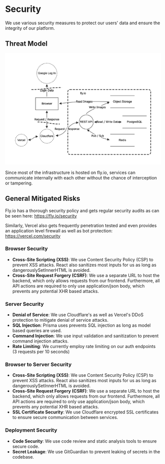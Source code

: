 # Security

We use various security measures to protect our users' data and ensure the integrity of our platform.

## Threat Model

![Threat Model](/assets/threat-model.png)

Since most of the infrastructure is hosted on fly.io,
services can communicate internally with each other without the chance of interception or tampering.

## General Mitigated Risks

Fly.io has a thorough security policy and gets regular security audits as can be seen here: https://fly.io/security

Similarly, Vercel also gets frequently penetration tested and even provides an application level firewall
as well as bot protection: https://vercel.com/security

### Browser Security

- **Cross-Site Scripting (XSS)**: We use Content Security Policy (CSP) to prevent XSS attacks.
React also sanitizes most inputs for us as long as dangerouslySetInnerHTML is avoided.
- **Cross-Site Request Forgery (CSRF)**: We use a separate URL to host the backend, which only allows requests from our frontend.
Furthermore, all API actions are required to only use application/json body, which prevents any potential XHR based attacks.

### Server Security

- **Denial of Service**: We use Cloudflare's as well as Vercel's DDoS protection to mitigate denial of service attacks.
- **SQL Injection**: Prisma uses prevents SQL injection as long as model based queries are used.
- **Command Injection**: We use input validation and sanitization to prevent command injection attacks.
- **Rate Limiting**: We currently employ rate limiting on our auth endpoints (3 requests per 10 seconds)

### Browser to Server Security

- **Cross-Site Scripting (XSS)**: We use Content Security Policy (CSP) to prevent XSS attacks.
React also sanitizes most inputs for us as long as dangerouslySetInnerHTML is avoided.
- **Cross-Site Request Forgery (CSRF)**: We use a separate URL to host the backend, which only allows requests from our frontend.
Furthermore, all API actions are required to only use application/json body, which prevents any potential XHR based attacks.
- **SSL Certificate Security**: We use Cloudflare encrypted SSL certificates to ensure secure communication between services.

### Deployment Security

- **Code Security**: We use code review and static analysis tools to ensure secure code.
- **Secret Leakage**: We use GitGuardian to prevent leaking of secrets in the codebase.
